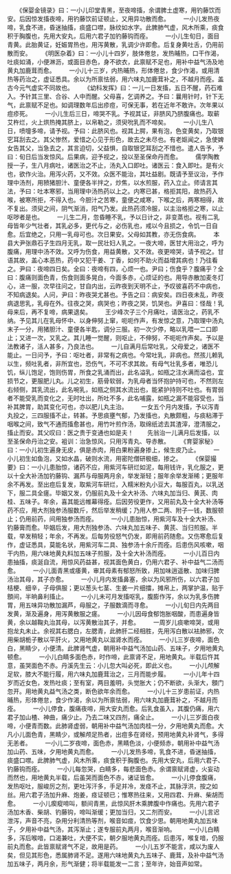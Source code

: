 <!-- { "loadSidebar": true } -->
　　《保婴金镜录》曰：一小儿印堂青黑，至夜啼搐，余谓脾土虚寒，用钓藤饮而安。后因惊发搐夜啼，用钓藤饮前证顿止，又用异功散而愈。
　　一小儿发热夜啼，乳食不进，昏迷抽搐，痰盛口噤，脉纹如水字。此脾肺气虚，风木所乘，痰食积于胸腹也，先用大安丸，后用六君子加钓藤钩而痊。
　　一小儿生旬日，面目青黄。此胎黄证，妊娠胃热也，用泻黄散，乳调少许即愈。后复身黄吐舌，仍用前散而安。
　　《明医杂着》曰：一小儿十四岁，肢体倦怠，发热晡热，口干作渴，吐痰如涌，小便淋沥，或面目赤色，身不欲衣，此禀赋不足也，用补中益气汤及地黄丸加鹿茸而愈。
　　一小儿十三岁，内热晡热，形体倦怠，食少作渴，或用清热等药治之，虚证悉具。余以为所禀怯弱，用六味丸加鹿茸补之，不越月而痊。盖古今元气虚实不同故也。
　　《幼科发挥》曰：一儿一日发搐，五日不醒，药石难入。予针其三里、合谷、人中而醒。父母喜，乞调养之。予曰：曩用针时，针下无气，此禀赋不足也。如调理数年后出疹痘，可保无事，若在近年不敢许。次年果以痘疹死。
　　一小儿生后三日，啼哭不乳。予视其证，非脐风乃脐腹痛也。取蕲艾杵烂，火上烘热掩其脐上，以帛勒之，须臾吮乳而不啼矣。
　　一小儿生八日，喷嚏多啼，请予视。予曰：此脐风也。视其上腭，果有泡，色变黄矣，乃取银穵耳刮去之。其父惨然，爱惜之心见于形色，故去之未尽也。有老妪闻之，急使婢女告其父，当急去之，其言迫切，父益惧，自取银穵耳刮之不惜也。遣人告予，予曰：旬日后当发惊风。后果病，迎予视之，投以至圣保命丹而愈。
　　儒学陶教授一子，生八月病吐，诸医治之不止，汤丸入口即吐。诸医云：食入即吐。是有火也，欲作火治。用泻火药，又不效。众医不能治，其吐益剧。既请予至议治，予作理中汤剂，用豮猪胆汁、童便各半拌之，炒焦，以水煎服，药入立止。师请言其法，予曰：吐本寒邪，当用理中汤热药以上之。内寒已甚，格拒其阳，故热药入喉，被寒所拒，不得入也。今胆汁之苦寒，童便之咸寒，下喉之后，两寒相得，故不复出。须臾之间，阴气渐消，阳气乃发。此热药须冷服，以主治格拒之寒，以止呕哕者是也。
　　一儿生二月，忽昏睡不乳，予以日计之，非变蒸也。视有二乳母皆年少气壮者，其乳必多，更代与之，必伤乳也，戒以今且损之，令饥一日自愈。后宜绝之，只用一乳母可也。次日果安。父母如其教，亦无伤食病。
　　本县大尹张鼎石子生四月无乳，取一民壮妇人乳之。一夜大啼，医甘大用治之，呼为腹痛，用理中汤不效。又呼为伤食，用益黄散，又不效。夜更啼哭，请予视之。甘语其故，盖心本恶热，药中又犯干姜、丁香，如何不助火而益增其病也！乃往看之。尹曰：夜啼四日矣。全曰：夜啼有四，心烦一也。尹曰；伤食乎？腹痛乎？全曰：腹痛则面色青，伤食则面多晃白，今面多赤，心烦证的也。用导赤散加麦冬灯心，进一服，次早往问之，甘自内出，云昨夜到天明不止，予叹彼喜药不中病也，不知病退矣。人问，尹曰：昨夜哭尤甚也。予告之曰：病安矣。四日夜未乱，昨夜病退思乳，乳母在外。往夜之哭，病哭也；昨夜之哭，饥哭也。尹喜曰：怪哉！乳母来后，再不复啼，病果退矣。
　　王少峰次子三个月痛吐，请医治之，药乳不纳。予见其儿在乳母怀中、以身伸努上窜，呃呃作声，有发惊之意，乃取理中汤丸末子一分，用猪胆汁、童便各半匙，调分三服。初一次少停，略以乳喂一二口即止；又进一次，又乳之。其儿睡一觉醒，则呕止，不伸努，不呃呃作声矣。予以是法教诸子，活人甚多，乃良法也。
　　一儿自满月后常吐乳，父母爱之，诸医不能止。一日问予，予曰：呕吐者，非常有之病也。今常吐乳，非病也。然孩儿赖乳以生，频吐乳者，非所宜也，恐伤气，不可不求其故。有母气壮乳多者，唯恐儿饥，纵儿饱足，饱则伤胃，所食之乳涌而出，此名溢乳，如瓶之注水满而溢也，宜损节之，更服肥儿丸。儿之初生，筋骨软弱，为乳母者当怀抱护持可也，不然则左右倾侧，其乳流出，此名啘乳，如瓶之侧其水流出也，能紧护持则不吐也。有胃弱者不能受乳而变化之，无时吐出，所吐不多，此名哺露，如瓶之漏不能容受也，当补其脾胃，助其变化可也，亦以肥儿丸主治。
　　一女五个月内发搐，予以泻青丸投之，三四服搐不止，转甚。予思痰壅气郁，乃发搐也，丸散颇粗，与痰粘滞于咽喉之间，致气不通而搐愈甚也，用竹叶煎作汤，取绵纸滤去其渣滓，澄清服之，搐止而安。其父叹曰：医之贵于变通也如是夫！
　　先翁治一儿满月后发搐，以至圣保命丹治之安。袓训：治急惊风，只用泻青丸、导赤散。
　　《育婴家秘》曰：一小儿初生遍身无皮，俱是赤肉，用白果粉遍身掺上，候生皮乃止。
　　一小儿初生如鱼泡，又如水晶，破则水流，用密陀僧研极细，掺之。
　　《保婴撮要》曰：一小儿患胎惊，诸药不应，用紫河车研烂如泥，每用钱许，乳化服之，更以十全大补汤加钓藤钩、漏芦与母服两月余，举发渐轻；服年余举发渐稀；更服年余不再发。至出痘后复发，取紫河车研烂，入糯米粉丸小豆大，每服百丸，以乳送下，服二具全瘥。毕姻又发，仍服前丸及十全大补汤、六味丸加当归、黄芪、肉桂、五味子。年余，喜其能远帷幕得痊。后因劳役更作，又用前丸及十全大补汤等药不应，用大剂独参汤服数斤，然后举发稍缓；乃用人参二两、附子一钱，数服顿止；仍用前药，间用独参汤而痊。
　　一小儿患胎惊，用紫河车及十全大补汤、钓藤膏而愈。毕姻后发，用大剂独参汤、六味丸加五味子、黄芪、当归煎服。半载，举发稍轻；年余，不再发。后每劳役怒气仍发，即用前药随愈。又伤寒愈后复作，虚证悉具，莫能名状，用紫河车二具、独参汤十余斤而痊。后患伤风咳嗽，咽干内热，用六味地黄丸料加五味子煎服，及十全大补汤而痊。
　　一小儿百日内患抽搐，痰涎自流，用惊风药益甚，视其面色黄白，仍用六君子、补中益气二汤而愈。
　　一小儿面青黑或痿黄，审其母素有郁怒所致，用加味逍遥散、加味归脾汤治其母，其子亦愈。
　　一小儿月内发搐鼻塞，余以为风邪所伤，以六君子加桔梗、细辛，子母俱服；更以葱头七茎、生姜一片细擂，摊帛上，两掌护温，贴于顖间，半晌鼻利搐止。
　　一小儿未可月发搐呕乳，腹膨作泻，余以为乳多伤脾胃，用五味异功散加漏芦，母服之，子服数滴而寻愈。
　　一小儿旬日内先两目发黄，渐及遍身，用泻黄散服之瘥。
　　一小儿因母食郁饱胀咽酸，而患遍身皆黄，余以越鞠丸治其母，以泻黄散治其子，并愈。
　　一周岁儿痰嗽啼哭，或用抱龙丸未止。余视其右腮白，左腮青，此肺肝二经相胜，先用泻白散以袪肺邪，次用柴胡栀子散以平肝火，又用地黄丸以滋肾水而痊。
　　一小儿三岁夜啼，面色白，黑睛少，小便清。此脾肾气虚，朝用补中益气汤加山药、五味子，夕用地黄丸顿愈。
　　一小儿白睛多面色赤，时作啼，此禀肾不足，用地黄丸。半载后忤其意，虽哭面色不赤。丹溪先生云：小儿忽大叫必死，即此义也。
　　一小儿颅解足软，膝大不能行履，用六味丸加鹿茸治之，三月而能步履。
　　一小儿年十四岁而近女色，发热吐痰；至有室，两目羞明，头觉胀大；仍不断欲，头渐大，顖门忽开。用地黄丸益气汤之类，断色欲年余而愈。
　　一小儿十三岁患前证，内热晡热，形体倦怠，食少作渴，余以为所禀怯弱，用六味丸加鹿茸补之，不越月而痊。
　　一小儿停食，腹痛夜啼，用大安丸而愈。后乳食虽入，其腹仍痛，用六君子加山楂、神曲，痛少止。乃去二味又四剂，痛全止。
　　一小儿三岁面白夜啼，小便青而数。此肺肾虚弱，朝用补中益气汤加肉桂一分，夕用地黄丸而愈。大凡小儿面色青，黑睛少，或解颅足热者，出痘多在肾经，预用地黄丸补肾气，多得无恙者。
　　一小儿二岁夜啼，面色赤，黑睛色淡，小便频赤，朝用补中益气汤加山药、五味，夕用地黄丸而愈。
　　一小儿发热多啼，乳食不进，昏迷抽搐，痰盛口噤。此脾肺气虚，风木所乘，痰食积于胸腹也。先用大安丸，后用六君子、钓藤钩而痊。
　　一小儿每忽哭，白睛多，每悲面色赤。余谓禀赋肾虚，火妄动而然也，用地黄丸半载，后虽哭而面色不赤，诸证皆愈。
　　一小儿停食腹痛，发热呕吐，服峻厉之剂，更吐泻汗多，手足并冷，发痉不止，其脉浮洪，按之如丝。用六君子汤加升麻、炮姜，痉证顿已；惟寒热往来，又用四君、升麻、柴胡而愈。
　　一小儿瘈瘲啼叫，额间青黑，此惊风肝木乘脾腹中作痛也。先用六君子汤加木香、柴胡、钓藤钩，啼叫渐缓；更加当归，又二剂而安。
　　一小儿言迟泄泻，声音不亮，杂用分利清热等剂，喉音如痖，饮食少思。朝用地黄丸加五味子，夕用补中益气汤，其泻渐止；遂专服前丸两月，喉音渐响。
　　一小儿白睛多，泻后喉喑，口渴兼吐，大便不实，朝夕服地黄丸而痊。后患泻，喉复喑，仍服前丸而愈。此皆禀赋肾气不足，故用是药。
　　一小儿五岁不能言，咸以为废人矣，但见其形色，悉属肺肾不足。遂用六味地黄丸九五味子、鹿茸，及补中益气汤加五味子，两月余，形气渐健；将半载能发一二言；至年许，始音声如常。
